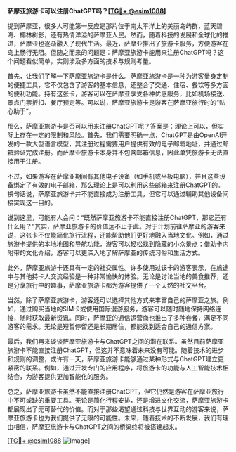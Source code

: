 **萨摩亚旅游卡可以注册ChatGPT吗？[[TG💪+ @esim1088](https://t.me/s/esim1088)]**

提到萨摩亚，很多人可能第一反应是那片位于南太平洋上的美丽岛屿群，蓝天碧海、椰林树影，还有热情洋溢的萨摩亚人民。然而，随着科技的发展和全球化的推进，萨摩亚也逐渐融入了现代生活。最近，萨摩亚推出了旅游卡服务，方便游客在岛上畅行无阻。但随之而来的问题是：萨摩亚旅游卡能用来注册ChatGPT吗？这个问题看似简单，实则涉及多方面的技术与规则考量。

首先，让我们了解一下萨摩亚旅游卡是什么。萨摩亚旅游卡是一种为游客量身定制的便捷工具，它不仅包含了游客的基本信息，还整合了交通、住宿、餐饮等多方面的便利功能。持有这张卡，游客可以在萨摩亚享受各种优惠服务，比如机场接送、景点门票折扣、餐厅预定等。可以说，萨摩亚旅游卡是游客在萨摩亚旅行时的“贴心助手”。

那么，萨摩亚旅游卡是否可以用来注册ChatGPT呢？答案是：理论上可以，但实际上存在一定的限制和风险。首先，我们需要明确一点，ChatGPT是由OpenAI开发的一款大型语言模型，其注册过程需要用户提供有效的电子邮箱地址，并通过邮箱验证完成注册。而萨摩亚旅游卡本身并不包含邮箱信息，因此单凭旅游卡无法直接用于注册。

不过，如果游客在萨摩亚期间有其他电子设备（如手机或平板电脑），并且这些设备绑定了有效的电子邮箱，那么理论上是可以利用这些邮箱来注册ChatGPT的。换句话说，萨摩亚旅游卡并不能直接成为注册工具，但它可以通过辅助其他设备间接实现这一目的。

说到这里，可能有人会问：“既然萨摩亚旅游卡不能直接注册ChatGPT，那它还有什么用？”其实，萨摩亚旅游卡的价值远不止于此。对于计划前往萨摩亚的游客来说，这张卡不仅能简化旅行流程，还能帮助他们更好地融入当地文化。例如，通过旅游卡提供的本地地图和导航功能，游客可以轻松找到隐藏的小众景点；借助卡内附带的文化介绍，游客可以更深入地了解萨摩亚的传统习俗和生活方式。

此外，萨摩亚旅游卡还具有一定的社交属性。许多使用过该卡的游客表示，在旅途中与其他持卡人交流经验是一种非常愉快的体验。无论是讨论当地的美食推荐，还是分享旅行中的趣事，萨摩亚旅游卡都为游客提供了一个天然的社交平台。

当然，除了萨摩亚旅游卡，游客还可以选择其他方式来丰富自己的萨摩亚之旅。例如，通过购买当地的SIM卡或使用国际漫游服务，游客可以随时随地保持网络连接，随时获取最新资讯。同时，萨摩亚的通信运营商也推出了多种套餐，满足不同游客的需求。无论是短暂停留还是长期居住，都能找到适合自己的通信方案。

最后，我们再来谈谈萨摩亚旅游卡与ChatGPT之间的潜在联系。虽然目前萨摩亚旅游卡不能直接注册ChatGPT，但这并不意味着未来没有可能。随着技术的进步和规则的调整，或许有一天，萨摩亚旅游卡能够通过某种形式与ChatGPT建立更紧密的联系。例如，通过开发专门的应用程序，将旅游卡的功能与人工智能技术相结合，为游客提供更加智能化的服务。

总之，萨摩亚旅游卡虽然不能直接注册ChatGPT，但它仍然是游客在萨摩亚旅行中不可或缺的重要工具。无论是简化行程安排，还是增进文化交流，萨摩亚旅游卡都展现出了无可替代的价值。而对于那些渴望通过科技与世界互动的游客来说，萨摩亚旅游卡也为我们提供了无限的可能性。未来，随着技术的不断发展，我们有理由相信，萨摩亚旅游卡与ChatGPT之间的桥梁终将被搭建起来。

[[TG💪+ @esim1088](https://t.me/s/esim1088) ![Image](https://i.postimg.cc/4NQfJmqS/Snipaste-2025-05-13-00-14-12.png)]